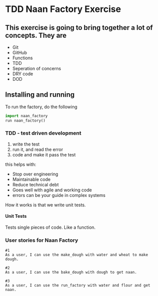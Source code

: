 # TDD Naan Factory Exercise

## This exercise is going to bring together a lot of concepts. They are
- Git
- GitHub
- Functions
- TDD
- Seperation of concerns
- DRY code
- DOD
## Installing and running
To run the factory, do the following
```python
import naan_factory
run naan_factory()
```

### TDD - test driven development

1. write the test
2. run it, and read the error
3. code and make it pass the test

this helps with:
- Stop over engineering
- Maintainable code
- Reduce technical debt
- Goes well with agile and working code
- errors can be your guide in complex systems

How it works is that we write unit tests.

#### Unit Tests

Tests single pieces of code. Like a function.

### User stories for Naan Factory

```
#1
As a user, I can use the make_dough with water and wheat to make dough.

#2
As a user, I can use the bake_dough with dough to get naan.

#3 
As a user, I can use the run_factory with water and flour and get naan. 

```
